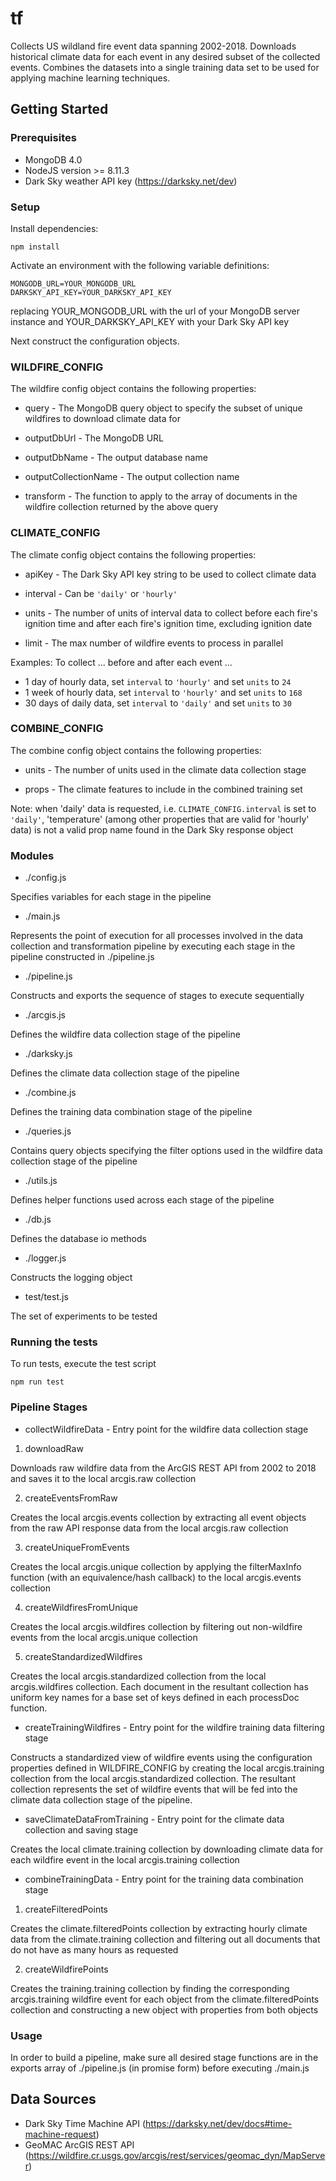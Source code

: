 # tf

Collects US wildland fire event data spanning 2002-2018. Downloads historical climate data for each event in any desired subset of the collected events. Combines the datasets into a single training data set to be used for applying machine learning techniques.

## Getting Started

### Prerequisites

- MongoDB 4.0
- NodeJS version >= 8.11.3
- Dark Sky weather API key (https://darksky.net/dev)

### Setup

Install dependencies:

```
npm install
```

Activate an environment with the following variable definitions:
```
MONGODB_URL=YOUR_MONGODB_URL
DARKSKY_API_KEY=YOUR_DARKSKY_API_KEY
```
replacing YOUR_MONGODB_URL with the url of your MongoDB server instance and YOUR_DARKSKY_API_KEY with your Dark Sky API key

Next construct the configuration objects.

### WILDFIRE_CONFIG

The wildfire config object contains the following properties:

* query - The MongoDB query object to specify the subset of unique wildfires to download climate data for

* outputDbUrl - The MongoDB URL
    
* outputDbName - The output database name

* outputCollectionName - The output collection name

* transform - The function to apply to the array of documents in the wildfire collection returned by the above query

### CLIMATE_CONFIG

The climate config object contains the following properties:

* apiKey - The Dark Sky API key string to be used to collect climate data

* interval - Can be ```'daily'``` or ```'hourly'```

* units - The number of units of interval data to collect before each fire's ignition time and after each fire's ignition time, excluding ignition date

* limit - The max number of wildfire events to process in parallel

Examples: To collect ... before and after each event ... 
- 1 day of hourly data, set ```interval``` to ```'hourly'``` and set ```units``` to ```24```
- 1 week of hourly data, set ```interval``` to ```'hourly'``` and set ```units``` to ```168```
- 30 days of daily data, set ```interval``` to ```'daily'``` and set ```units``` to ```30```

### COMBINE_CONFIG

The combine config object contains the following properties:

* units - The number of units used in the climate data collection stage

* props - The climate features to include in the combined training set

Note: when 'daily' data is requested, i.e. ```CLIMATE_CONFIG.interval``` is set to ```'daily'```, 'temperature' (among other properties that are valid for 'hourly' data) is not a valid prop name found in the Dark Sky response object

### Modules

* ./config.js

Specifies variables for each stage in the pipeline

* ./main.js

Represents the point of execution for all processes involved in the data collection and transformation pipeline by executing each stage in the pipeline constructed in ./pipeline.js

* ./pipeline.js

Constructs and exports the sequence of stages to execute sequentially

* ./arcgis.js

Defines the wildfire data collection stage of the pipeline

* ./darksky.js

Defines the climate data collection stage of the pipeline

* ./combine.js

Defines the training data combination stage of the pipeline

* ./queries.js

Contains query objects specifying the filter options used in the wildfire data collection stage of the pipeline

* ./utils.js

Defines helper functions used across each stage of the pipeline

* ./db.js

Defines the database io methods

* ./logger.js

Constructs the logging object

* test/test.js

The set of experiments to be tested

### Running the tests

To run tests, execute the test script
```
npm run test
```

### Pipeline Stages

* collectWildfireData - Entry point for the wildfire data collection stage

1) downloadRaw

Downloads raw wildfire data from the ArcGIS REST API from 2002 to 2018 and saves it to the local arcgis.raw collection

2) createEventsFromRaw

Creates the local arcgis.events collection by extracting all event objects from the raw API response data from the local arcgis.raw collection

3) createUniqueFromEvents

Creates the local arcgis.unique collection by applying the filterMaxInfo function (with an equivalence/hash callback) to the local arcgis.events collection

4) createWildfiresFromUnique

Creates the local arcgis.wildfires collection by filtering out non-wildfire events from the local arcgis.unique collection

5) createStandardizedWildfires

Creates the local arcgis.standardized collection from the local arcgis.wildfires collection. Each document in the resultant collection has uniform key names for a base set of keys defined in each processDoc function.

* createTrainingWildfires - Entry point for the wildfire training data filtering stage

Constructs a standardized view of wildfire events using the configuration properties defined in WILDFIRE_CONFIG by creating the local arcgis.training collection from the local arcgis.standardized collection. The resultant collection represents the set of wildfire events that will be fed into the climate data collection stage of the pipeline.

* saveClimateDataFromTraining - Entry point for the climate data collection and saving stage

Creates the local climate.training collection by downloading climate data for each wildfire event in the local arcgis.training collection

* combineTrainingData - Entry point for the training data combination stage

1) createFilteredPoints

Creates the climate.filteredPoints collection by extracting hourly climate data from the climate.training collection and filtering out all documents that do not have as many hours as requested

2) createWildfirePoints

Creates the training.training collection by finding the corresponding arcgis.training wildfire event for each object from the climate.filteredPoints collection and constructing a new object with properties from both objects

### Usage

In order to build a pipeline, make sure all desired stage functions are in the exports array of ./pipeline.js (in promise form) before executing ./main.js

## Data Sources

- Dark Sky Time Machine API (https://darksky.net/dev/docs#time-machine-request)
- GeoMAC ArcGIS REST API (https://wildfire.cr.usgs.gov/arcgis/rest/services/geomac_dyn/MapServer)